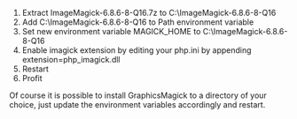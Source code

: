 1) Extract ImageMagick-6.8.6-8-Q16.7z to C:\ImageMagick-6.8.6-8-Q16
2) Add C:\ImageMagick-6.8.6-8-Q16 to Path environment variable
3) Set new environment variable MAGICK_HOME to C:\ImageMagick-6.8.6-8-Q16
4) Enable imagick extension by editing your php.ini by appending extension=php_imagick.dll
5) Restart
6) Profit

Of course it is possible to install GraphicsMagick to a directory of your choice, just update the environment variables accordingly and restart.